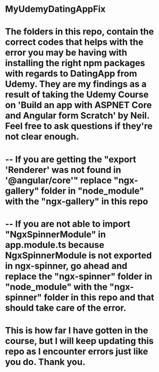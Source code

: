 # MyUdemyDatingAppFix

# The folders in this repo, contain the correct codes that helps with the error you may be having with installing the right npm packages with regards to DatingApp from Udemy. They are my findings as a result of taking the Udemy Course on 'Build an app with ASPNET Core and Angular form Scratch' by Neil.  Feel free to ask questions if they're not clear enough.

# -- If you are getting the "export 'Renderer' was not found in '@angular/core'" replace "ngx-gallery" folder in "node_module" with the "ngx-gallery" in this repo

# -- If you are not able to import "NgxSpinnerModule" in app.module.ts because NgxSpinnerModule is not exported in ngx-spinner, go ahead and replace the "ngx-spinner" folder in "node_module" with the "ngx-spinner" folder in this repo and that should take care of the error.




# This is how far I have gotten in the course, but I will keep updating this repo as I encounter errors just like you do. Thank you.
